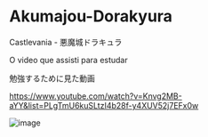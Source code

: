 # Akumajou-Dorakyura
Castlevania - 悪魔城ドラキュラ 

O video que assisti para estudar

勉強するために見た動画

https://www.youtube.com/watch?v=Knvg2MB-aYY&list=PLgTmU6kuSLtzI4b28f-y4XUV52j7EFx0w

![image](https://user-images.githubusercontent.com/47865897/119931380-a9659980-bf57-11eb-86a6-4c09be05f834.png)
